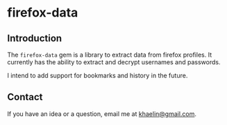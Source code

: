 
# firefox-data

## Introduction
The `firefox-data` gem is a library to extract data from firefox profiles.
It currently has the ability to extract and decrypt usernames and passwords.

I intend to add support for bookmarks and history in the future.

## Contact
If you have an idea or a question, email me at <khaelin@gmail.com>.
